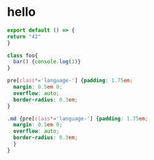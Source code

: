 # hello

```js
export default () => {
return "42"
}
```

``` javascript
class foo{
  bar() {console.log(1)}
}
```

``` css
pre[class*='language-'] {padding: 1.75em;
  margin: 0.5em 0;
  overflow: auto;
  border-radius: 0.3em;
}
```

``` scss
.md {pre[class*='language-'] {padding: 1.75em;
  margin: 0.5em 0;
  overflow: auto;
  border-radius: 0.3em;
  }
}
```


